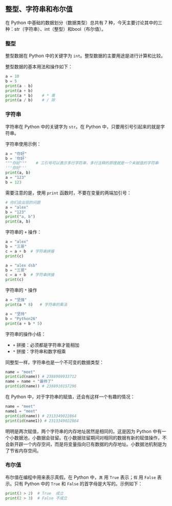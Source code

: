 ## 整型、字符串和布尔值

在 Python 中基础的数据划分（数据类型）总共有 7 种，今天主要讨论其中的三种：str（字符串）、int（整型）和bool（布尔值）。

### 整型

整型数据在 Python 中的关键字为 `int`。整型数据的主要用途是进行计算和比较。

整型数据的基本用法和操作如下：

```python
a = 10
b = 5
print(a - b)
print(a + b)
print(a * b)    # * 乘
print(a / b)    # / 除
```

### 字符串

字符串在 Python 中的关键字为 `str`。在 Python 中，只要用引号引起来的就是字符串。

字符串使用示例：

```python
a = "你好"
b = '你好'
"""你好"""	# 三引号可以表示多行字符串，多行注释的原理就是一个未赋值的字符串
'''你好'''
print(a, b)
a = "123"
b = 123
```

需要注意的是，使用 `print` 函数时，不要在变量的两端加引号：

```python
# 你们会出现的问题
a = "alex"
b = "123"
print("a, b")
print(a, b)
```

字符串的 `+` 操作：

```python
a = "alex"
b = "三哥"
c = a + b  # 字符串拼接
print(c)

a = "alex dsb"
b = "三哥"
c = a + b  # 字符串拼接
print(c)
```

字符串的 `*` 操作

```python
a = "坚强"
print(a * 8)   # 字符串的乘法

a = "坚持"
b = "Python26"
print(a + b * 5)
```

字符串的操作小结：

- `+` 拼接：必须都是字符串才能相加
- `*` 拼接：字符串和数字相乘

同整型一样，字符串也是一个不可变的数据类型：

```python
name = "meet"
print(id(name)) # 2388909933712
name = name + "最帅了"
print(id(name)) # 2388910157296
```

在 Python 中，对于字符串的赋值，还会有这样一个有趣的情况：

```python
name = "meet"
name1 = "meet"
print(id(name)) # 2313349022864
print(id(name1)) # 2313349022864
```

明明是两次赋值，两个字符串的内存地址居然是相同的。这是因为 Python 中有一个小数据池，小数据会驻留。在小数据驻留期间对相同的数据有新的赋值操作，不会新开辟一个内存空间，而是将变量指向已有数据的内存地址。小数据池机制是为了节省内存空间。

### 布尔值

布尔值在编程中用来表示真假。在 Python 中，`真` 用 `True` 表示；`假` 用 `False` 表示。只有 Python 中的 `True` 和 `False` 的首字母是大写的。示例如下：

```python
print(3 > 2)  # True  成立
print(2 > 3)  # False 不成立
```
